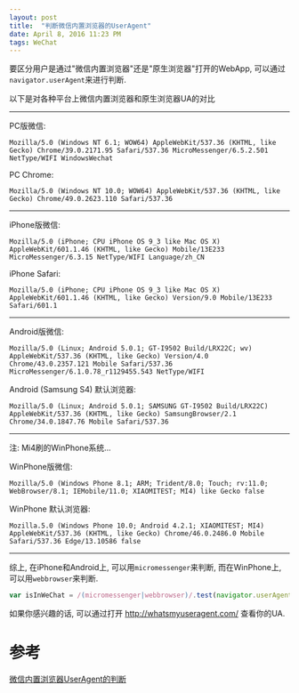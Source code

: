 ```yaml
---
layout: post
title:  "判断微信内置浏览器的UserAgent"
date: April 8, 2016 11:23 PM
tags: WeChat
---
```


要区分用户是通过"微信内置浏览器"还是"原生浏览器"打开的WebApp, 可以通过`navigator.userAgent`来进行判断.

以下是对各种平台上微信内置浏览器和原生浏览器UA的对比

---

PC版微信:

```
Mozilla/5.0 (Windows NT 6.1; WOW64) AppleWebKit/537.36 (KHTML, like Gecko) Chrome/39.0.2171.95 Safari/537.36 MicroMessenger/6.5.2.501 NetType/WIFI WindowsWechat
```

PC Chrome:

```
Mozilla/5.0 (Windows NT 10.0; WOW64) AppleWebKit/537.36 (KHTML, like Gecko) Chrome/49.0.2623.110 Safari/537.36
```

---

iPhone版微信:

```
Mozilla/5.0 (iPhone; CPU iPhone OS 9_3 like Mac OS X) AppleWebKit/601.1.46 (KHTML, like Gecko) Mobile/13E233 MicroMessenger/6.3.15 NetType/WIFI Language/zh_CN
```

iPhone Safari:

```
Mozilla/5.0 (iPhone; CPU iPhone OS 9_3 like Mac OS X) AppleWebKit/601.1.46 (KHTML, like Gecko) Version/9.0 Mobile/13E233 Safari/601.1
```

---

Android版微信:

```
Mozilla/5.0 (Linux; Android 5.0.1; GT-I9502 Build/LRX22C; wv) AppleWebKit/537.36 (KHTML, like Gecko) Version/4.0 Chrome/43.0.2357.121 Mobile Safari/537.36 MicroMessenger/6.1.0.78_r1129455.543 NetType/WIFI
```

Android (Samsung S4) 默认浏览器:

```
Mozilla/5.0 (Linux; Android 5.0.1; SAMSUNG GT-I9502 Build/LRX22C) AppleWebKit/537.36 (KHTML, like Gecko) SamsungBrowser/2.1 Chrome/34.0.1847.76 Mobile Safari/537.36
```

---

注: Mi4刷的WinPhone系统...

WinPhone版微信:

```
Mozilla/5.0 (Windows Phone 8.1; ARM; Trident/8.0; Touch; rv:11.0; WebBrowser/8.1; IEMobile/11.0; XIAOMITEST; MI4) like Gecko false
```

WinPhone 默认浏览器:

```
Mozilla.5.0 (Windows Phone 10.0; Android 4.2.1; XIAOMITEST; MI4) AppleWebKit/537.36 (KHTML, like Gecko) Chrome/46.0.2486.0 Mobile Safari/537.36 Edge/13.10586 false
```

---

综上, 在iPhone和Android上, 可以用`micromessenger`来判断, 而在WinPhone上, 可以用`webbrowser`来判断.

```js
var isInWeChat = /(micromessenger|webbrowser)/.test(navigator.userAgent.toLocaleLowerCase());
```

如果你感兴趣的话, 可以通过打开 <http://whatsmyuseragent.com/> 查看你的UA.

# 参考

[微信内置浏览器UserAgent的判断](https://dearb.me/archive/2013-10-30/weixin-browser-user-agent/)